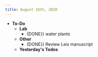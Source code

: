 ```yaml
---
title: August 16th, 2020
---
```


- **To-Do**
	- **Lab**
		- {DONE}} water plants
	- **Other**
		- {DONE}} Review Leis manuscript
	- **Yesterday's Todos**